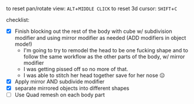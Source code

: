  to reset pan/rotate view: `ALT`+`MIDDLE CLICK`
 to reset 3d cursor: `SHIFT`+`C`

  checklist:
  - [x] Finish blocking out the rest of the body with cube w/ subdivision modifier and using mirror modifier as needed (ADD modifiers in object mode!)
	  - I'm going to try to remodel the head to be one fucking shape and to follow the same workflow as the other parts of the body, w/ mirror modifier
	  - I was getting pissed off so no more of that.
	  - I was able to stitch her head together save for her nose 😑
- [x] Apply mirror AND subdivide modifier
- [x] separate mirrored objects into different shapes
- [ ] Use Quad remesh on each body part